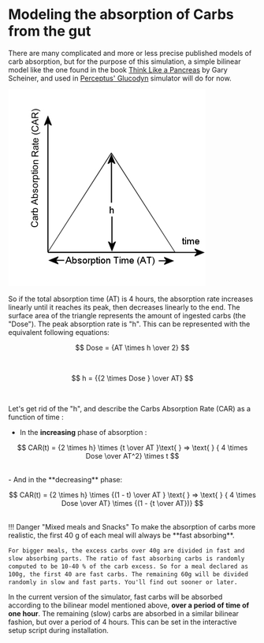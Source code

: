 Modeling the absorption of Carbs from the gut
=============================================

There are many complicated and more or less precise published models of carb absorption, but for the purpose of this simulation, a simple bilinear model like the one found in the book [Think Like a Pancreas](https://www.amazon.com/Think-Like-Pancreas-Practical-Insulin-Completely/dp/0738215147) by Gary Scheiner, and used in [Perceptus' Glucodyn](https://github.com/Perceptus/GlucoDyn/blob/master/basic_math.pdf) simulator will do for now.


![Carb Absorption Rate](../img/CAR.jpg)


So if the total absorption time (AT) is 4 hours, the absorption rate increases linearly until it reaches its peak, then decreases linearly to the end. The surface area of the triangle represents the amount of ingested carbs (the "Dose"). The peak absorption rate is "h". This can be represented with the equivalent following equations:

$$
Dose = {AT \times h \over 2}
$$

<br>

$$
h = {{2 \times Dose } \over AT}
$$

<br>

Let's get rid of the "h", and describe the Carbs Absorption Rate (CAR) as a function of time : 
<br>

- In the **increasing** phase of absorption :

$$
CAR(t) = {2 \times h} \times {t \over AT }\text{  } => \text{  } { 4 \times Dose \over AT^2} \times t
$$

<br>
- And in the **decreasing** phase:

$$
CAR(t) = {2 \times h} \times {(1 - t) \over AT } \text{  } => \text{  } { 4 \times Dose \over AT} \times {(1 - {t \over AT})}
$$

<br>
!!! Danger "Mixed meals and Snacks"
    To make the absorption of carbs more realistic, the first 40 g of each meal will always be **fast absorbing**.
    
    For bigger meals, the excess carbs over 40g are divided in fast and slow absorbing parts. The ratio of fast absorbing carbs is randomly computed to be 10-40 % of the carb excess. So for a meal declared as 100g, the first 40 are fast carbs. The remaining 60g will be divided randomly in slow and fast parts. You'll find out sooner or later.

In the current version of the simulator, fast carbs will be absorbed according to the bilinear model mentioned above, **over a period of time of one hour**. The remaining (slow) carbs are absorbed in a similar bilinear fashion, but over a period of 4 hours. This can be set in the interactive setup script during installation.

